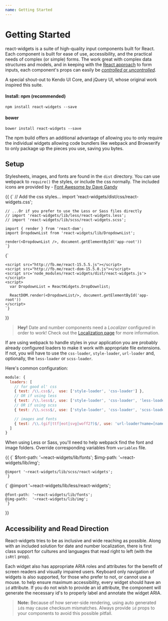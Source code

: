 ```yaml
---
name: Getting Started
---
```


# Getting Started

react-widgets is a suite of high-quality input components built for React. Each component is built for ease of use,
accessibility, and the practical needs of complex (or simple) forms. The work great with complex data
structures and models, and in keeping with the [React approach](http://facebook.github.io/react/docs/forms.html#controlled-components) to form inputs,
each component's props can easily be [_controlled_ or _uncontrolled_](/react-widgets/controllables/).

A special shout-out to Kendo UI Core, and jQuery UI, whose original work inspired this suite.

<div className='row'>
<div className='col-sm-6'>
<h4>Install: npm (recommended)</h4>
<pre><code>npm install react-widgets --save</code></pre>
</div>
<div className='col-sm-6'>
<h4>bower</h4>
<pre><code>bower install react-widgets --save</code></pre>
</div>
</div>

The npm build offers an additional advantage of allowing you to only require the individual widgets allowing code
bundlers like webpack and Browserify to only package up the pieces you use, saving you bytes.

## Setup

Stylesheets, images, and fonts are found in the `dist` directory. You can use webpack to `require()` the styles,
or include the css normally. The included icons are provided by - [Font Awesome by Dave Gandy]("http://fontawesome.io">)

{{ <TabbedCodeBlock>
  <Tab title="webpack">
    {`
    // Add the css styles...
    import 'react-widgets/dist/css/react-widgets.css';

    // ...Or if you prefer to use the Less or Sass files directly
    // import 'react-widgets/lib/less/react-widgets.less';
    // import 'react-widgets/lib/scss/react-widgets.scss';

    import { render } from 'react-dom';
    import DropdownList from 'react-widgets/lib/DropdownList';

    render(<DropdownList />, document.getElementById('app-root'))
    `}
  </Tab>
  <Tab title="browser globals">
    {`
    <link href="dist/css/react-widgets.css" rel="stylesheet"/>

    <script src="http://fb.me/react-15.5.5.js"></script>
    <script src="http://fb.me/react-dom-15.5.0.js"></script>
    <script src='node_modules/react-widgets/dist/react-widgets.js'></script>
    <script>
      var DropdownList = ReactWidgets.DropDownlist;

      ReactDOM.render(<DropdownList/>, document.getElementById('app-root'))
    </script>
    `}
  </Tab>
</TabbedCodeBlock> }}


> **Hey!** Date and number components need a *Localizer* configured in order to work!
> Check out the [Localization page](/react-widgets/localization/) for more information.

If are using webpack to handle styles in your application you are probably already configured
loaders to make it work with appropriate file extensions. If not, you will have to use
the `css-loader`, `style-loader`, `url-loader` and, optionally, the `less-loader` or
`scss-loader`.

Here's common configuration:

```js
module: {
  loaders: [
    // for good ol' css
    { test: /\\.css$/,  use: ['style-loader', 'css-loader'] },
    // OR if using less
    { test: /\\.less$/, use: ['style-loader', 'css-loader', 'less-loader'] },
    // OR if using scss
    { test: /\\.scss$/, use: ['style-loader', 'css-loader', 'scss-loader'] },

    // images and fonts
    { test: /\\.(gif|ttf|eot|svg|woff2?)$/, use: 'url-loader?name=[name].[ext]'},
  ]
}
```

When using Less or Sass, you'll need to help webpack find the font and image folders.
Override corresponding variables from `variables` file.

{{ <TabbedCodeBlock>
  <Tab title="Sass" lang="text/x-scss">
    {`
    $font-path: '~react-widgets/lib/fonts';
    $img-path:  '~react-widgets/lib/img';

    @import '~react-widgets/lib/scss/react-widgets';
    `}
  </Tab>
  <Tab title="Less" lang="text/x-less">
    {`
    @import '~react-widgets/lib/less/react-widgets';

    @font-path: '~react-widgets/lib/fonts';
    @img-path:  '~react-widgets/lib/img';
    `}
  </Tab>
</TabbedCodeBlock> }}

## Accessibility and Read Direction

React-widgets tries to be as inclusive and wide reaching as possible. Along with an included solution for
date and number localization, there is first class support for cultures and languages that read
right to left (with the `isRtl` prop).

Each widget also has appropriate ARIA roles and attributes for the benefit of screen readers and visually
impaired users. Keyboard only navigation of widgets is also supported, for those who prefer to not,
or cannot use a mouse. to help ensure maximum accessibility, every widget should have
an `id` attribute. If you do not wish to provide an id attribute, the component will generate
the necessary id's to properly label and annotate the widget ARIA.

> **Note:** Because of how server-side rendering, using auto generated `id`s may
> cause checksum mismatches. Always provide `id` props to your components to avoid this possible pitfall.

